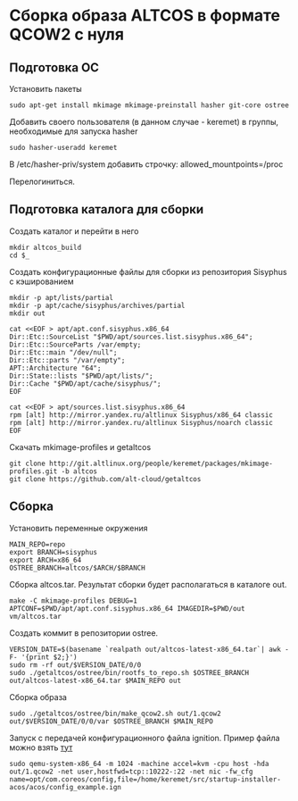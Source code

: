 #  Сборка образа ALTCOS в формате QCOW2 с нуля

## Подготовка ОС
Установить пакеты
```
sudo apt-get install mkimage mkimage-preinstall hasher git-core ostree
```

Добавить своего пользователя (в данном случае - keremet) в группы, необходимые для запуска hasher
```
sudo hasher-useradd keremet
```

В /etc/hasher-priv/system добавить строчку: allowed_mountpoints=/proc

Перелогиниться.

## Подготовка каталога для сборки

Создать каталог и перейти в него
```
mkdir altcos_build
cd $_
```

Создать конфигурационные файлы для сборки из репозитория Sisyphus с кэшированием
```
mkdir -p apt/lists/partial
mkdir -p apt/cache/sisyphus/archives/partial
mkdir out

cat <<EOF > apt/apt.conf.sisyphus.x86_64
Dir::Etc::SourceList "$PWD/apt/sources.list.sisyphus.x86_64";
Dir::Etc::SourceParts /var/empty;
Dir::Etc::main "/dev/null";
Dir::Etc::parts "/var/empty";
APT::Architecture "64";
Dir::State::lists "$PWD/apt/lists/";
Dir::Cache "$PWD/apt/cache/sisyphus/";
EOF

cat <<EOF > apt/sources.list.sisyphus.x86_64
rpm [alt] http://mirror.yandex.ru/altlinux Sisyphus/x86_64 classic
rpm [alt] http://mirror.yandex.ru/altlinux Sisyphus/noarch classic
EOF
```


Скачать mkimage-profiles и getaltcos
```
git clone http://git.altlinux.org/people/keremet/packages/mkimage-profiles.git -b altcos
git clone https://github.com/alt-cloud/getaltcos
```

## Сборка
Установить переменные окружения
```
MAIN_REPO=repo
export BRANCH=sisyphus
export ARCH=x86_64
OSTREE_BRANCH=altcos/$ARCH/$BRANCH
```

Сборка altcos.tar. Результат сборки будет располагаться в каталоге out.
```
make -C mkimage-profiles DEBUG=1 APTCONF=$PWD/apt/apt.conf.sisyphus.x86_64 IMAGEDIR=$PWD/out vm/altcos.tar
```

Создать коммит в репозитории ostree.
```
VERSION_DATE=$(basename `realpath out/altcos-latest-x86_64.tar`| awk -F- '{print $2;}')
sudo rm -rf out/$VERSION_DATE/0/0
sudo ./getaltcos/ostree/bin/rootfs_to_repo.sh $OSTREE_BRANCH out/altcos-latest-x86_64.tar $MAIN_REPO out
```

Сборка образа
```
sudo ./getaltcos/ostree/bin/make_qcow2.sh out/1.qcow2 out/$VERSION_DATE/0/0/var $OSTREE_BRANCH $MAIN_REPO
```

Запуск с передачей конфигурационного файла ignition. Пример файла можно взять [тут](http://git.altlinux.org/gears/s/startup-installer-altcos.git?p=startup-installer-altcos.git;a=blob;f=altcos/config_example.ign;h=c29510932fb36a0b88e8c2b1079a1687318b3798;hb=96148075e0f0f74b0cfa31439adfbac337fc34e5)
```
sudo qemu-system-x86_64 -m 1024 -machine accel=kvm -cpu host -hda out/1.qcow2 -net user,hostfwd=tcp::10222-:22 -net nic -fw_cfg name=opt/com.coreos/config,file=/home/keremet/src/startup-installer-acos/acos/config_example.ign
```
